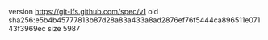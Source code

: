 version https://git-lfs.github.com/spec/v1
oid sha256:e5b4b45777813b87d28a83a433a8ad2876ef76f5444ca896511e07143f3969ec
size 5987
